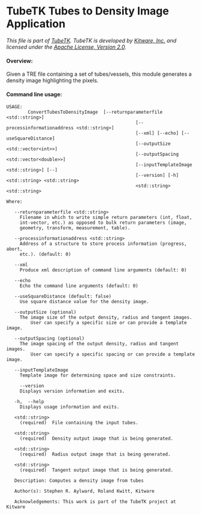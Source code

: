 TubeTK Tubes to Density Image Application
=========================================

*This file is part of [TubeTK](http://www.tubetk.org). TubeTK is developed by [Kitware, Inc.](https://www.kitware.com) and licensed under the [Apache License, Version 2.0](https://www.apache.org/licenses/LICENSE-2.0).*

#### Overview:

Given a TRE file containing a set of tubes/vessels, this module generates a
density image highlighting the pixels.


#### Command line usage:

```
USAGE:
		ConvertTubesToDensityImage  [--returnparameterfile <std::string>]
												[--processinformationaddress <std::string>]
												[--xml] [--echo] [--useSquareDistance]
												[--outputSize <std::vector<int>>]
												[--outputSpacing <std::vector<double>>]
												[--inputTemplateImage <std::string>] [--]
												[--version] [-h] <std::string> <std::string>
												<std::string> <std::string>

Where:

   --returnparameterfile <std::string>
     Filename in which to write simple return parameters (int, float,
     int-vector, etc.) as opposed to bulk return parameters (image,
     geometry, transform, measurement, table).

   --processinformationaddress <std::string>
     Address of a structure to store process information (progress, abort,
     etc.). (default: 0)

   --xml
     Produce xml description of command line arguments (default: 0)

   --echo
     Echo the command line arguments (default: 0)

   --useSquareDistance (default: false)
     Use square distance value for the density image.

   --outputSize (optional)
     The image size of the output density, radius and tangent images.
		 User can specify a specific size or can provide a template image.

   --outputSpacing (optional)
     The image spacing of the output density, radius and tangent images.
		 User can specify a specific spacing or can provide a template image.

   --inputTemplateImage
     Template image for determining space and size constraints.

	 --version
     Displays version information and exits.

   -h,  --help
     Displays usage information and exits.

   <std::string>
     (required)  File containing the input tubes.

   <std::string>
     (required)  Density output image that is being generated.

   <std::string>
     (required)  Radius output image that is being generated.

   <std::string>
     (required)  Tangent output image that is being generated.

   Description: Computes a density image from tubes

   Author(s): Stephen R. Aylward, Roland Kwitt, Kitware

   Acknowledgements: This work is part of the TubeTK project at Kitware
```
